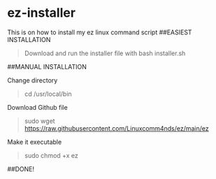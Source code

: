 # ez-installer
This is on how to install my ez linux command script
##EASIEST INSTALLATION

>Download and run the installer file with bash installer.sh

##MANUAL INSTALLATION

Change directory
> cd /usr/local/bin

Download Github file

>sudo wget https://raw.githubusercontent.com/Linuxcomm4nds/ez/main/ez

Make it executable

>sudo chmod +x ez

##DONE!
